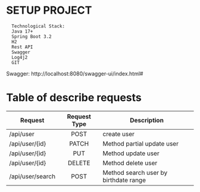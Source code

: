 # SETUP PROJECT
      Technological Stack:  
      Java 17+
      Spring Boot 3.2
      H2
      Rest API
      Swagger
      Log4j2  
      GIT

Swagger: http://localhost:8080/swagger-ui/index.html#


# Table of describe requests

| Request          | Request Type | Description                           |
|------------------|:------------:|---------------------------------------|
| /api/user        |     POST     | create user                           |
| /api/user/{id}   |    PATCH     | Method partial update user            |
| /api/user/{id}   |     PUT      | Method update user                    |
| /api/user/{id}   |    DELETE    | Method delete user                    |
| /api/user/search |     POST     | Method search user by birthdate range |

